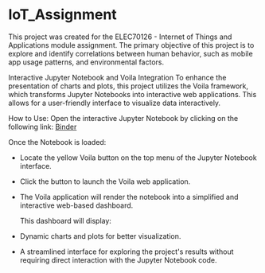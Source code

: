 # IoT_Assignment

This project was created for the ELEC70126 - Internet of Things and Applications module assignment. The primary objective of this project is to explore and identify correlations between human behavior, such as mobile app usage patterns, and environmental factors.

Interactive Jupyter Notebook and Voila Integration
To enhance the presentation of charts and plots, this project utilizes the Voila framework, which transforms Jupyter Notebooks into interactive web applications. This allows for a user-friendly interface to visualize data interactively.

How to Use:
Open the interactive Jupyter Notebook by clicking on the following link: [Binder](https://mybinder.org/v2/gh/StartZer0/IoT_Assignment/ca0f9e020f524adad8cbe46fb27a854705a2c66c?urlpath=lab%2Ftree%2FIoT_Assignment.ipynb)

Once the Notebook is loaded:

- Locate the yellow Voila button on the top menu of the Jupyter Notebook interface.
- Click the button to launch the Voila web application.
- The Voila application will render the notebook into a simplified and interactive web-based dashboard.

  This dashboard will display:

 - Dynamic charts and plots for better visualization.
 - A streamlined interface for exploring the project's results without requiring direct interaction with the Jupyter Notebook code.

